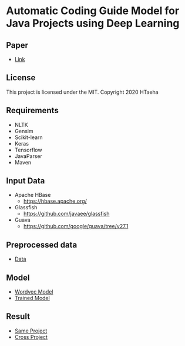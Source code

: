 # Automatic Coding Guide Model for Java Projects using Deep Learning

## Paper
* [Link](https://drive.google.com/file/d/1__ymkvJxYdx19zGOm2Mhz-j4_zMm8UO9/view?usp=sharing)

## License

This project is licensed under the MIT. Copyright 2020 HTaeha

## Requirements
* NLTK
* Gensim
* Scikit-learn
* Keras
* Tensorflow
* JavaParser
* Maven

## Input Data
* Apache HBase
    * https://hbase.apache.org/
* Glassfish
    * https://github.com/javaee/glassfish
* Guava
    * https://github.com/google/guava/tree/v27.1

## Preprocessed data
* [Data](https://drive.google.com/drive/folders/1o4OJIWJMftgwErDidBd0i6Hud_q-ko48?usp=sharing)

## Model
* [Wordvec Model](https://drive.google.com/drive/folders/1QkHJAyl7z-Wb5bi79gXelNue9Kv7a-dq?usp=sharing)
* [Trained Model](https://drive.google.com/drive/folders/1QmyWkSGCSVZLk1R7CXtGnFGZeCXQm85u?usp=sharing)

## Result
* [Same Project](https://drive.google.com/drive/folders/1QmEg-iblltA7ibbpGZbvpQF-E-tSM7KV?usp=sharing)
* [Cross Project](https://drive.google.com/drive/folders/1QjsDYji0VGRAbCNrAUnfBdkWSXEKwVbA?usp=sharing)
